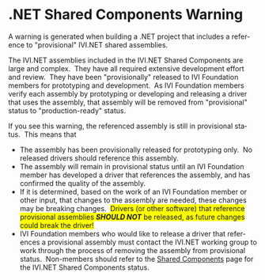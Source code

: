# .NET Shared Components Warning

<span lang="en-us">A warning is generated when building a .NET project
that includes a reference to "provisional" IVI.NET shared
assemblies.</span>

<span lang="en-us">The IVI.NET assemblies included in the IVI.NET Shared
Components are large and complex.  They have all required extensive
development effort and review.  They have been "provisionally" released
to IVI Foundation members for prototyping and development.  As IVI
Foundation members verify each assembly by prototyping or developing and
releasing a driver that uses the assembly, that assembly will be removed
from "provisional" status to "production-ready" status.</span>

<span lang="en-us">If you see this warning, the referenced assembly is
still in provisional status.  This means that</span>

  - The <span lang="en-us">assembly has been provisionally released for
    prototyping only.  No released drivers should reference this
    assembly.</span>
  - <span lang="en-us">The assembly will remain in provisional status
    until an IVI Foundation member has developed a driver that
    references the assembly, and has confirmed the quality of the
    assembly.</span>
  - <span lang="en-us">If it is determined, based on the work of an IVI
    Foundation member or other input, that changes to the assembly are
    needed, these changes may be breaking changes. 
    <span style="background-color: #FFFF00">Drivers (or other software)
    that reference provisional assemblies
    </span>***<span style="background-color: #FFFF00"> SHOULD
    NOT</span>***<span style="background-color: #FFFF00"> be released,
    as future changes could break the driver\!</span></span>
  - <span lang="en-us">IVI Foundation members who would like to release
    a driver that references a provisional assembly must contact the
    IVI.NET working group to work through the process of removing the
    assembly from provisional status.  Non-members should refer to the
    [Shared
    Components](http://www.ivifoundation.org/shared_components/Default.md)
    page for the IVI.NET Shared Components status.</span>
